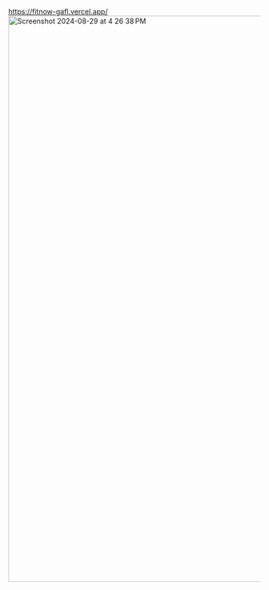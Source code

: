 https://fitnow-gafl.vercel.app/
<img width="1130" alt="Screenshot 2024-08-29 at 4 26 38 PM" src="https://github.com/user-attachments/assets/dc15d38d-fa2b-4519-b4d3-110ea20c9244">
